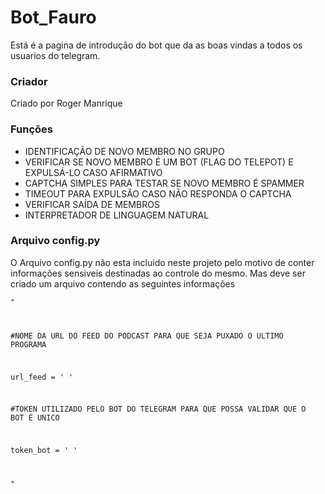 <h1>Bot_Fauro</h1>

Está é a pagina de introdução do bot que da as boas vindas a todos os usuarios do telegram.


<h3>Criador</h3>

Criado por Roger Manrique



<h3>Funções</h3>

<ul>
	<li>IDENTIFICAÇÃO DE NOVO MEMBRO NO GRUPO</li>
	<li>VERIFICAR SE NOVO MEMBRO É UM BOT (FLAG DO TELEPOT) E EXPULSÁ-LO CASO AFIRMATIVO</li>
	<li>CAPTCHA SIMPLES PARA TESTAR SE NOVO MEMBRO É SPAMMER</li>
	<li>TIMEOUT PARA EXPULSÃO CASO NÃO RESPONDA O CAPTCHA</li>
	<li>VERIFICAR SAÍDA DE MEMBROS</li>
	<li>INTERPRETADOR DE LINGUAGEM NATURAL</li>
</ul>


<h3>Arquivo config.py</h3>

O Arquivo config.py não esta incluido neste projeto pelo motivo de conter informações sensiveis destinadas ao controle do mesmo. Mas deve ser criado um arquivo contendo as seguintes informações

<code>"

#NOME DA URL DO FEED DO PODCAST PARA QUE SEJA PUXADO O ULTIMO PROGRAMA 

url_feed = '   '

#TOKEN UTILIZADO PELO BOT DO TELEGRAM PARA QUE POSSA VALIDAR QUE O BOT É UNICO

token_bot = '   '

"
</code>
